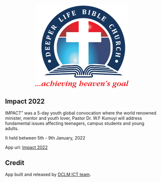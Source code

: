 <p align="center"><a href="https://dclm.org" target="_blank"><img src="logo.png" width="306.5" height="275.5"></a></p>

## Impact 2022

IMPACT” was a 5-day youth global convocation where the world renowned minister, mentor and youth lover, Pastor Dr. W.F Kumuyi will address fundamental issues affecting teenagers, campus students and young adults.

It held between 5th - 9th January, 2022

App url: [Impact 2022 ](https://impact2022.org/)
## Credit

App built and released by [DCLM ICT team](https://dclmict.org).
